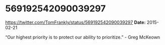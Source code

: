 # 569192542090039297
https://twitter.com/TomFrankly/status/569192542090039297
**Date:** 2015-02-21

“Our highest priority is to protect our ability to prioritize.” - Greg McKeown
